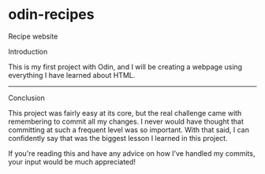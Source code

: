 # odin-recipes
Recipe website

Introduction

This is my first project with Odin, and I will be creating a webpage using everything I have learned about HTML.

---

Conclusion

This project was fairly easy at its core, but the real challenge came with remembering to commit all my changes. I never would have thought that committing at such a frequent level was so important. With that said, I can confidently say that was the biggest lesson I learned in this project.

If you're reading this and have any advice on how I’ve handled my commits, your input would be much appreciated!




